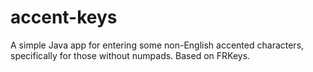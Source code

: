 # accent-keys
A simple Java app for entering some non-English accented characters, specifically for those without numpads. Based on FRKeys.
